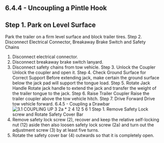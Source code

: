 ## 6.4.4 - Uncoupling a Pintle Hook
## Step 1. Park on Level Surface
Park the trailer on a firm level surface and block trailer tires.
Step 2. Disconnect Electrical Connector, Breakaway Brake Switch and Safety Chains
1. Disconnect electrical connector.
2. Disconnect breakaway brake switch lanyard.
3. Disconnect safety chains from tow vehicle.
Step 3. Unlock the Coupler Unlock the coupler and open it.
Step 4. Check Ground Surface for Correct Support Before extending jack, make certain the ground surface below the jack pad will support the tongue load.
Step 5. Rotate Jack Handle Rotate jack handle to extend the jack and transfer the weight of the trailer tongue to the jack.
Step 6. Raise Trailer Coupler Raise the trailer coupler above the tow vehicle hitch.
Step 7. Drive Forward Drive tow vehicle forward.
6.4.5 - Coupling a Drawbar
![3.1 COUPLING UP 3 2a * 2 4 12 5 6 1]()
Step 1. Remove Safety Lock screw and Rotate Safety Cover Bar
1. Remove safety lock screw (2), recover and keep the relative self-locking nut (12) aside then also loosen safety lock screw (2a) and turn out the adjustment screw (3) by at least five turns.
2. Rotate the safety cover bar (4) outwards so that it is completely open.